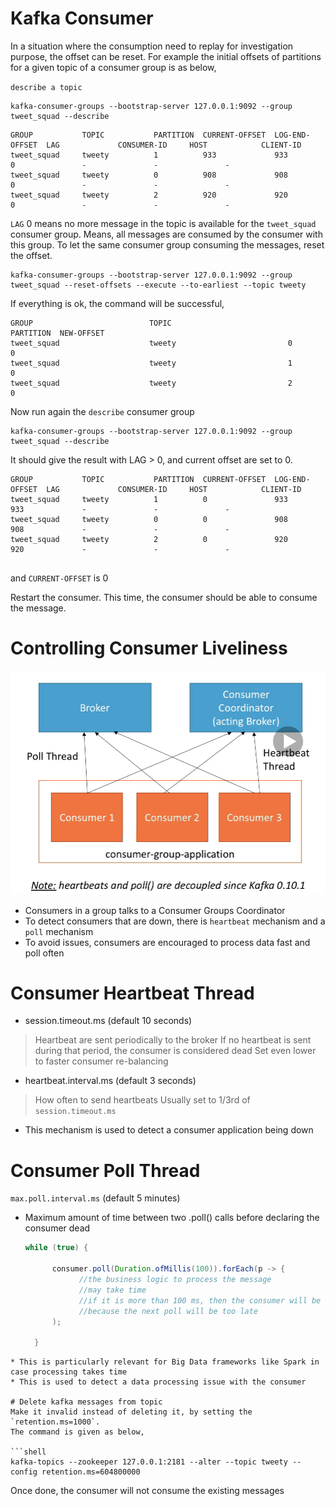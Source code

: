 # Kafka Consumer
In a situation where the consumption need to replay for investigation purpose, the offset can be reset.
For example the initial offsets of partitions for a given topic of a consumer group is as below,

`describe a topic`

```shell
kafka-consumer-groups --bootstrap-server 127.0.0.1:9092 --group tweet_squad --describe
```

```shell
GROUP           TOPIC           PARTITION  CURRENT-OFFSET  LOG-END-OFFSET  LAG             CONSUMER-ID     HOST            CLIENT-ID
tweet_squad     tweety          1          933             933             0               -               -               -
tweet_squad     tweety          0          908             908             0               -               -               -
tweet_squad     tweety          2          920             920             0               -               -               -
```

`LAG` 0 means no more message in the topic is available for the `tweet_squad` consumer group. Means, all messages are consumed by the consumer with this group.
To let the same consumer group consuming the messages, reset the offset.

```shell
kafka-consumer-groups --bootstrap-server 127.0.0.1:9092 --group tweet_squad --reset-offsets --execute --to-earliest --topic tweety
```

If everything is ok, the command will be successful,

```shell
GROUP                          TOPIC                          PARTITION  NEW-OFFSET     
tweet_squad                    tweety                         0          0              
tweet_squad                    tweety                         1          0              
tweet_squad                    tweety                         2          0   
```

Now run again the `describe` consumer group

```shell
kafka-consumer-groups --bootstrap-server 127.0.0.1:9092 --group tweet_squad --describe
```

It should give the result with LAG > 0, and current offset are set to 0.

```shell
GROUP           TOPIC           PARTITION  CURRENT-OFFSET  LOG-END-OFFSET  LAG             CONSUMER-ID     HOST            CLIENT-ID
tweet_squad     tweety          1          0               933             933             -               -               -
tweet_squad     tweety          0          0               908             908             -               -               -
tweet_squad     tweety          2          0               920             920             -               -               -
                                                                                        
```

and `CURRENT-OFFSET` is 0

Restart the consumer.
This time, the consumer should be able to consume the message.

# Controlling Consumer Liveliness

![Consumer Liveliness](consumer_hearthbeat.png)

* Consumers in a group talks to a Consumer Groups Coordinator
* To detect consumers that are down, there is `heartbeat` mechanism and a `poll` mechanism
* To avoid issues, consumers are encouraged to process data fast and poll often

# Consumer Heartbeat Thread

* session.timeout.ms (default 10 seconds)
> Heartbeat are sent periodically to the broker
> If no heartbeat is sent during that period, the consumer is considered dead
> Set even lower to faster consumer re-balancing

* heartbeat.interval.ms (default 3 seconds)
> How often to send heartbeats
> Usually set to 1/3rd of `session.timeout.ms`


* This mechanism is used to detect a consumer application being down

# Consumer Poll Thread
`max.poll.interval.ms` (default 5 minutes)

* Maximum amount of time between two .poll() calls before declaring the consumer dead
  ```java
  while (true) {
     
        consumer.poll(Duration.ofMillis(100)).forEach(p -> {
              //the business logic to process the message
              //may take time
              //if it is more than 100 ms, then the consumer will be considered dead,
              //because the next poll will be too late
        );

    }
 ```
* This is particularly relevant for Big Data frameworks like Spark in case processing takes time
* This is used to detect a data processing issue with the consumer

# Delete kafka messages from topic
Make it invalid instead of deleting it, by setting the `retention.ms=1000`.
The command is given as below,

```shell
kafka-topics --zookeeper 127.0.0.1:2181 --alter --topic tweety --config retention.ms=604800000
```
Once done, the consumer will not consume the existing messages



